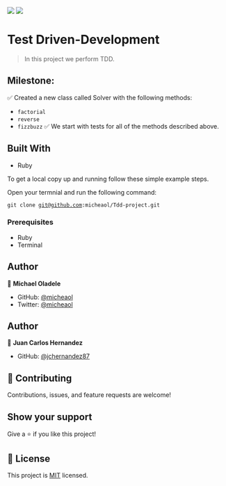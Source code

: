 ![](https://img.shields.io/badge/Microverse-blueviolet)
![](https://img.shields.io/badge/Ruby-red)

# Test Driven-Development

> In this project we perform TDD.

## Milestone:

✅ Created a new class called Solver with the following methods: <br>

  - <code>factorial </code>
  - <code>reverse </code> <br>
  - <code>fizzbuzz</code>
✅ We start with tests for all of the methods described above. <br>


## Built With

- Ruby

To get a local copy up and running follow these simple example steps.

Open your termnial and run the following command:

<code>git clone git@github.com:micheaol/Tdd-project.git</code>

### Prerequisites

- Ruby
- Terminal

## Author

👤 **Michael Oladele**

- GitHub: [@micheaol](https://github.com/micheaol)
- Twitter: [@micheaol](https://twitter.com/micheaol)

## Author

👤 **Juan Carlos Hernandez**

- GitHub: [@jchernandez87](https://github.com/jchernandez87)


## 🤝 Contributing

Contributions, issues, and feature requests are welcome!


## Show your support

Give a ⭐️ if you like this project!

## 📝 License

This project is [MIT](./MIT.md) licensed.